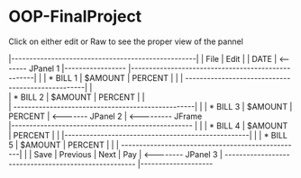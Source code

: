 # OOP-FinalProject
Click on either edit or Raw to see the proper view of the pannel

|---------------------------------------------------|
| File | Edit |                            | DATE   |             <------- JPanel 1           |-----------------
|---------------------------------------------------|                                         |
|     * BILL 1  |  $AMOUNT  |    PERCENT            |                                         |
| --------------------------------------------------|                                         |  
|     * BILL 2  |  $AMOUNT  |    PERCENT            |                                         |   
| --------------------------------------------------|                                         |
|     * BILL 3  |  $AMOUNT  |    PERCENT            |             <------- JPanel 2           |             <--------- JFrame              
|-------------------------------------------------- |                                         |
|     * BILL 4  |  $AMOUNT  |    PERCENT            |                                         | 
|---------------------------------------------------|                                         |
|     * BILL 5  |  $AMOUNT  |    PERCENT            |                                         |
| --------------------------------------------------|                                         |
|  Save |      Previous    |     Next  |    Pay     |             <-------- JPanel 3          |
-----------------------------------------------------                                         |--------------------



